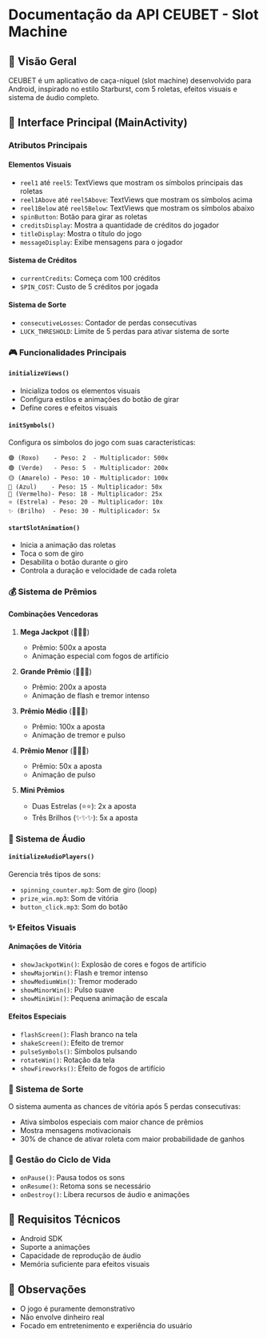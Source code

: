 # Documentação da API CEUBET - Slot Machine

## 🎰 Visão Geral
CEUBET é um aplicativo de caça-níquel (slot machine) desenvolvido para Android, inspirado no estilo Starburst, com 5 roletas, efeitos visuais e sistema de áudio completo.

## 📱 Interface Principal (MainActivity)

### Atributos Principais

#### Elementos Visuais
- `reel1` até `reel5`: TextViews que mostram os símbolos principais das roletas
- `reel1Above` até `reel5Above`: TextViews que mostram os símbolos acima
- `reel1Below` até `reel5Below`: TextViews que mostram os símbolos abaixo
- `spinButton`: Botão para girar as roletas
- `creditsDisplay`: Mostra a quantidade de créditos do jogador
- `titleDisplay`: Mostra o título do jogo
- `messageDisplay`: Exibe mensagens para o jogador

#### Sistema de Créditos
- `currentCredits`: Começa com 100 créditos
- `SPIN_COST`: Custo de 5 créditos por jogada

#### Sistema de Sorte
- `consecutiveLosses`: Contador de perdas consecutivas
- `LUCK_THRESHOLD`: Limite de 5 perdas para ativar sistema de sorte

### 🎮 Funcionalidades Principais

#### `initializeViews()`
- Inicializa todos os elementos visuais
- Configura estilos e animações do botão de girar
- Define cores e efeitos visuais

#### `initSymbols()`
Configura os símbolos do jogo com suas características:
```
🟣 (Roxo)    - Peso: 2  - Multiplicador: 500x
🟢 (Verde)   - Peso: 5  - Multiplicador: 200x
🟡 (Amarelo) - Peso: 10 - Multiplicador: 100x
🔷 (Azul)    - Peso: 15 - Multiplicador: 50x
🔴 (Vermelho)- Peso: 18 - Multiplicador: 25x
⭐ (Estrela) - Peso: 20 - Multiplicador: 10x
✨ (Brilho)  - Peso: 30 - Multiplicador: 5x
```

#### `startSlotAnimation()`
- Inicia a animação das roletas
- Toca o som de giro
- Desabilita o botão durante o giro
- Controla a duração e velocidade de cada roleta

### 💰 Sistema de Prêmios

#### Combinações Vencedoras
1. **Mega Jackpot** (💎💎💎)
   - Prêmio: 500x a aposta
   - Animação especial com fogos de artifício

2. **Grande Prêmio** (🔮🔮🔮)
   - Prêmio: 200x a aposta
   - Animação de flash e tremor intenso

3. **Prêmio Médio** (💠💠💠)
   - Prêmio: 100x a aposta
   - Animação de tremor e pulso

4. **Prêmio Menor** (🌟🌟🌟)
   - Prêmio: 50x a aposta
   - Animação de pulso

5. **Mini Prêmios**
   - Duas Estrelas (⭐⭐): 2x a aposta
   - Três Brilhos (✨✨✨): 5x a aposta

### 🎵 Sistema de Áudio

#### `initializeAudioPlayers()`
Gerencia três tipos de sons:
- `spinning_counter.mp3`: Som de giro (loop)
- `prize_win.mp3`: Som de vitória
- `button_click.mp3`: Som do botão

### ✨ Efeitos Visuais

#### Animações de Vitória
- `showJackpotWin()`: Explosão de cores e fogos de artifício
- `showMajorWin()`: Flash e tremor intenso
- `showMediumWin()`: Tremor moderado
- `showMinorWin()`: Pulso suave
- `showMiniWin()`: Pequena animação de escala

#### Efeitos Especiais
- `flashScreen()`: Flash branco na tela
- `shakeScreen()`: Efeito de tremor
- `pulseSymbols()`: Símbolos pulsando
- `rotateWin()`: Rotação da tela
- `showFireworks()`: Efeito de fogos de artifício

### 🎲 Sistema de Sorte

O sistema aumenta as chances de vitória após 5 perdas consecutivas:
- Ativa símbolos especiais com maior chance de prêmios
- Mostra mensagens motivacionais
- 30% de chance de ativar roleta com maior probabilidade de ganhos

### 📱 Gestão do Ciclo de Vida

- `onPause()`: Pausa todos os sons
- `onResume()`: Retoma sons se necessário
- `onDestroy()`: Libera recursos de áudio e animações

## 🔧 Requisitos Técnicos
- Android SDK
- Suporte a animações
- Capacidade de reprodução de áudio
- Memória suficiente para efeitos visuais

## 📝 Observações
- O jogo é puramente demonstrativo
- Não envolve dinheiro real
- Focado em entretenimento e experiência do usuário 